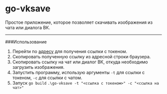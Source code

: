 # go-vksave
Простое приложение, которое позволяет скачивать изображения из чата или диалога ВК.

---

###Использование

1. Перейти по [адресу](https://oauth.vk.com/authorize?client_id=2685278&display=popup&redirect_uri=https://oauth.vk.com/blank.html&scope=messages,offline&response_type=token&v=5.131&state=123456) для получения ссылки с токеном.
2. Скопировать полученную ссылку из адресной строки браузера.
3. Скопировать ссылку на чат или диалог ВК, откуда необходимо загрузить изображения.
4. Запустить программу, использую аргументы `-t` для ссылки с токеном, `-c` для ссылки с чатом.
5. Запуск
`go build`
`.\go-vksave -t "<ссылка с токеном>" -с "<ссылка на чат>"`
